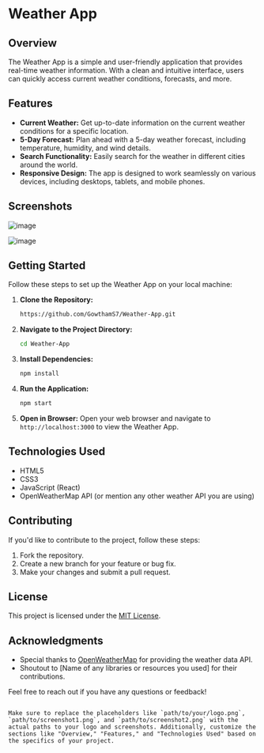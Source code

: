 
# Weather App

## Overview

The Weather App is a simple and user-friendly application that provides real-time weather information. With a clean and intuitive interface, users can quickly access current weather conditions, forecasts, and more.

## Features

- **Current Weather:** Get up-to-date information on the current weather conditions for a specific location.
- **5-Day Forecast:** Plan ahead with a 5-day weather forecast, including temperature, humidity, and wind details.
- **Search Functionality:** Easily search for the weather in different cities around the world.
- **Responsive Design:** The app is designed to work seamlessly on various devices, including desktops, tablets, and mobile phones.

## Screenshots

![image](https://github.com/GowthamS7/Weather-App/assets/133477253/c1783096-6156-49a2-94ae-0167a32e49d4)


![image](https://github.com/GowthamS7/Weather-App/assets/133477253/5b7fd43c-5a37-4d11-b4b2-b46bbead0208)

## Getting Started

Follow these steps to set up the Weather App on your local machine:

1. **Clone the Repository:**
   ```bash
   https://github.com/GowthamS7/Weather-App.git
   ```

2. **Navigate to the Project Directory:**
   ```bash
   cd Weather-App
   ```

3. **Install Dependencies:**
   ```bash
   npm install
   ```

4. **Run the Application:**
   ```bash
   npm start
   ```

5. **Open in Browser:**
   Open your web browser and navigate to `http://localhost:3000` to view the Weather App.

## Technologies Used

- HTML5
- CSS3
- JavaScript (React)
- OpenWeatherMap API (or mention any other weather API you are using)

## Contributing

If you'd like to contribute to the project, follow these steps:

1. Fork the repository.
2. Create a new branch for your feature or bug fix.
3. Make your changes and submit a pull request.

## License

This project is licensed under the [MIT License](LICENSE.md).

## Acknowledgments

- Special thanks to [OpenWeatherMap](https://openweathermap.org/) for providing the weather data API.
- Shoutout to [Name of any libraries or resources you used] for their contributions.

Feel free to reach out if you have any questions or feedback!

```

Make sure to replace the placeholders like `path/to/your/logo.png`, `path/to/screenshot1.png`, and `path/to/screenshot2.png` with the actual paths to your logo and screenshots. Additionally, customize the sections like "Overview," "Features," and "Technologies Used" based on the specifics of your project.
